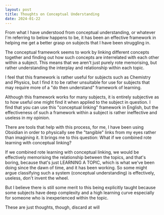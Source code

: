 ```yaml
---
layout: post
title: Thoughts on Conceptual Understanding
date: 2024-01-22
---
```

From what I have understood from conceptual understanding, or whatever I'm referring to below happens to be, it has been an effective framework in helping me get a better grasp on subjects that I have been struggling in. 

The conceptual framework seems to work by linking different concepts together and finding out how such concepts are interrelated with each other within a subject. This means that we aren't just purely rote memorising, but rather understanding the interplay and relationship within each topic.

I feel that this framework is rather useful for subjects such as Chemistry and Physics, but I find it to be rather unsuitable for use for subjects that may require more of a "do then understand" framework of learning. 

Although this framework works for many subjects, it is entirely subjective as to how useful one might find it when applied to the subject in question. I find that you can use this "conceptual linking" framework in English, but the effectiveness of such a framework within a subject is rather ineffective and useless in my opinion.

There are tools that help with this process, for me, I have been using Obsidian in order to physically see the "tangible" links from my eyes rather than imagining it. It brings me to this question: What if we combined rote learning with conceptual linking? 

If we combined rote learning with conceptual linking, we would be effectively memorising the relationship between the topics, and that's boring, because that's just LEARNING A TOPIC, which is what we've been doing since the dawn of time, and it has been working. So some might argue classifying such a system (conceptual understanding) is effectively, useless, don't invent the wheel.

But I believe there is still some merit to this being explicitly taught because some subjects have deep complexity and a high learning curve especially for someone who is inexperienced within the topic.

These are just thoughts, though, discard at will



